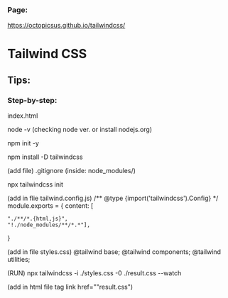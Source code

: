 ### Page:
https://octopicsus.github.io/tailwindcss/

# Tailwind CSS

## Tips:

### Step-by-step:

index.html

node -v (checking node ver. or install nodejs.org)

npm init -y

npm install -D tailwindcss

(add file) .gitignore (inside: node_modules/)

npx tailwindcss init


(add in flie tailwind.config.js)
/** @type {import('tailwindcss').Config} */
module.exports = {
  content: [

    "./**/*.{html,js}",
    "!./node_modules/**/*.*"],

}


(add in file styles.css)
@tailwind base;
@tailwind components;
@tailwind utilities;


(RUN) npx tailwindcss -i ./styles.css -0 ./result.css --watch

(add in html file tag link href=""result.css")

